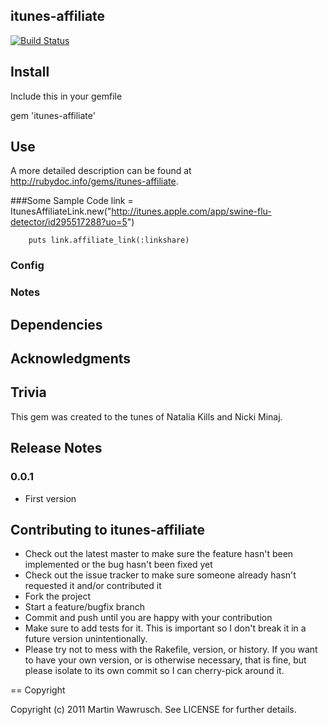 ## itunes-affiliate


[![Build Status](http://travis-ci.org/freshfugu/itunes-affiliate.png)](http://travis-ci.org/freshfugu/itunes-affiliate)

## Install

Include this in your gemfile

gem 'itunes-affiliate'

## Use
A more detailed description can be found at <http://rubydoc.info/gems/itunes-affiliate>.

###Some Sample Code
		link = ItunesAffiliateLink.new("http://itunes.apple.com/app/swine-flu-detector/id295517288?uo=5")
		
		puts link.affiliate_link(:linkshare)

### Config

### Notes

## Dependencies

## Acknowledgments

## Trivia

This gem was created to the tunes of Natalia Kills and Nicki Minaj.

## Release Notes

### 0.0.1
* First version

## Contributing to itunes-affiliate
 
* Check out the latest master to make sure the feature hasn't been implemented or the bug hasn't been fixed yet
* Check out the issue tracker to make sure someone already hasn't requested it and/or contributed it
* Fork the project
* Start a feature/bugfix branch
* Commit and push until you are happy with your contribution
* Make sure to add tests for it. This is important so I don't break it in a future version unintentionally.
* Please try not to mess with the Rakefile, version, or history. If you want to have your own version, or is otherwise necessary, that is fine, but please isolate to its own commit so I can cherry-pick around it.

== Copyright

Copyright (c) 2011 Martin Wawrusch. See LICENSE for
further details.

